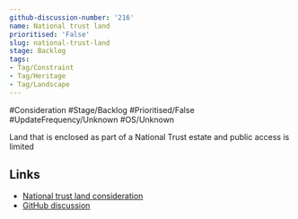 ```yaml
---
github-discussion-number: '216'
name: National trust land
prioritised: 'False'
slug: national-trust-land
stage: Backlog
tags:
- Tag/Constraint
- Tag/Heritage
- Tag/Landscape
---
```


#Consideration #Stage/Backlog #Prioritised/False #UpdateFrequency/Unknown #OS/Unknown

Land that is enclosed as part of a National Trust estate and public access is limited

## Links

* [National trust land consideration](https://design.planning.data.gov.uk/planning-consideration/national-trust-land)
* [GitHub discussion](https://github.com/digital-land/data-standards-backlog/discussions/216)